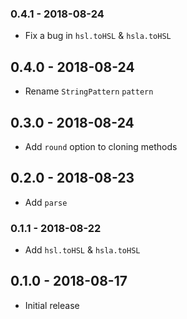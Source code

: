 ### 0.4.1 - 2018-08-24

- Fix a bug in `hsl.toHSL` & `hsla.toHSL`

## 0.4.0 - 2018-08-24

- Rename `StringPattern` `pattern`

## 0.3.0 - 2018-08-24

- Add `round` option to cloning methods

## 0.2.0 - 2018-08-23

- Add `parse`

### 0.1.1 - 2018-08-22

- Add `hsl.toHSL` & `hsla.toHSL`

## 0.1.0 - 2018-08-17

- Initial release
